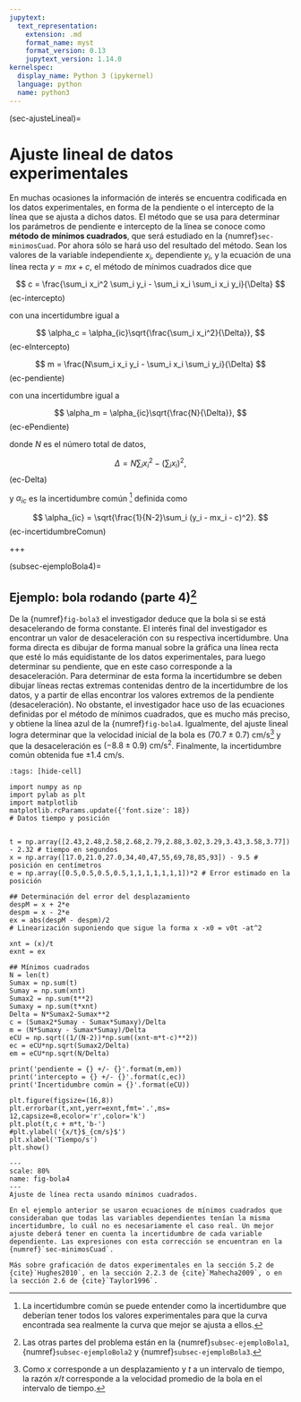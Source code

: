 ```yaml
---
jupytext:
  text_representation:
    extension: .md
    format_name: myst
    format_version: 0.13
    jupytext_version: 1.14.0
kernelspec:
  display_name: Python 3 (ipykernel)
  language: python
  name: python3
---
```


(sec-ajusteLineal)=
# Ajuste lineal de datos experimentales
En muchas ocasiones la información de interés se encuentra codificada en los datos experimentales, en forma de la pendiente o el intercepto de la línea que se ajusta a dichos datos. El método que se usa para determinar los parámetros de pendiente e intercepto de la línea se conoce como **método de mínimos cuadrados**, que será estudiado en la {numref}`sec-minimosCuad`. Por ahora sólo se hará uso del resultado del método. Sean los valores de la variable independiente $x_i$, dependiente $y_i$, y la ecuación de una línea recta $y = mx + c$, el método de mínimos cuadrados dice que

$$ c = \frac{\sum_i x_i^2 \sum_i y_i - \sum_i x_i \sum_i x_i y_i}{\Delta} $$ (ec-intercepto)

con una incertidumbre igual a

$$ \alpha_c = \alpha_{ic}\sqrt{\frac{\sum_i x_i^2}{\Delta}}, $$ (ec-eIntercepto)

$$ m = \frac{N\sum_i x_i y_i - \sum_i x_i \sum_i y_i}{\Delta} $$ (ec-pendiente)

con una incertidumbre igual a 

$$ \alpha_m = \alpha_{ic}\sqrt{\frac{N}{\Delta}}, $$ (ec-ePendiente)

donde $N$ es el número total de datos,

$$ \Delta = N \sum_i x_i^2 - \bigg( \sum_i x_i \bigg)^2,$$ (ec-Delta)

y $\alpha_{ic}$ es la incertidumbre común [^incComun] definida como

$$ \alpha_{ic} = \sqrt{\frac{1}{N-2}\sum_i (y_i - mx_i - c)^2}. $$ (ec-incertidumbreComun)


[^incComun]: La incertidumbre común se puede entender como la incertidumbre que deberían tener todos los valores experimentales para que la curva encontrada sea realmente la curva que mejor se ajusta a ellos.

+++

(subsec-ejemploBola4)=
## Ejemplo: bola rodando (parte 4)[^ejemplo]
De la {numref}`fig-bola3` el investigador deduce que la bola si se está desacelerando de forma constante. El interés final del investigador es encontrar un valor de desaceleración con su respectiva incertidumbre. Una forma directa es dibujar de forma manual sobre la gráfica una línea recta que esté lo más equidistante de los datos experimentales, para luego determinar su pendiente, que en este caso corresponde a la desaceleración. Para determinar de esta forma la incertidumbre se deben dibujar líneas rectas extremas contenidas dentro de la incertidumbre de los datos, y a partir de ellas encontrar los valores extremos de la pendiente (desaceleración). No obstante, el investigador hace uso de las ecuaciones definidas por el método de mínimos cuadrados, que es mucho más preciso, y obtiene la línea azul de la {numref}`fig-bola4`. Igualmente, del ajuste lineal logra determinar que la velocidad inicial de la bola es $(70.7 \pm 0.7) \ \text{cm/s}$[^velo] y que la desaceleración es $(-8.8 \pm 0.9) \ \text{cm/s}^2$. Finalmente, la incertidumbre común obtenida fue $\pm 1.4 \ \text{cm/s}$.

[^ejemplo]: Las otras partes del problema están en la {numref}`subsec-ejemploBola1`, {numref}`subsec-ejemploBola2` y {numref}`subsec-ejemploBola3`.

[^velo]: Como $x$ corresponde a un desplazamiento y $t$ a un intervalo de tiempo, la razón $x/t$ corresponde a la velocidad promedio de la bola en el intervalo de tiempo.

```{code-cell} ipython3
:tags: [hide-cell]

import numpy as np
import pylab as plt
import matplotlib
matplotlib.rcParams.update({'font.size': 18})
# Datos tiempo y posición


t = np.array([2.43,2.48,2.58,2.68,2.79,2.88,3.02,3.29,3.43,3.58,3.77]) - 2.32 # tiempo en segundos
x = np.array([17.0,21.0,27.0,34,40,47,55,69,78,85,93]) - 9.5 # posición en centímetros
e = np.array([0.5,0.5,0.5,0.5,1,1,1,1,1,1,1])*2 # Error estimado en la posición

## Determinación del error del desplazamiento
despM = x + 2*e
despm = x - 2*e
ex = abs(despM - despm)/2
# Linearización suponiendo que sigue la forma x -x0 = v0t -at^2

xnt = (x)/t
exnt = ex

## Mínimos cuadrados
N = len(t)
Sumax = np.sum(t)
Sumay = np.sum(xnt)
Sumax2 = np.sum(t**2)
Sumaxy = np.sum(t*xnt)
Delta = N*Sumax2-Sumax**2
c = (Sumax2*Sumay - Sumax*Sumaxy)/Delta
m = (N*Sumaxy - Sumax*Sumay)/Delta
eCU = np.sqrt((1/(N-2))*np.sum((xnt-m*t-c)**2))
ec = eCU*np.sqrt(Sumax2/Delta)
em = eCU*np.sqrt(N/Delta)

print('pendiente = {} +/- {}'.format(m,em))
print('intercepto = {} +/- {}'.format(c,ec))
print('Incertidumbre común = {}'.format(eCU))

plt.figure(figsize=(16,8))
plt.errorbar(t,xnt,yerr=exnt,fmt='.',ms= 12,capsize=8,ecolor='r',color='k')
plt.plot(t,c + m*t,'b-')
#plt.ylabel('{x/t}$_{cm/s}$')
plt.xlabel('Tiempo/s')
plt.show()
```

```{figure} imagenes/bola4.png
---
scale: 80%
name: fig-bola4
---
Ajuste de línea recta usando mínimos cuadrados.
```

```{warning}
En el ejemplo anterior se usaron ecuaciones de mínimos cuadrados que consideraban que todas las variables dependientes tenían la misma incertidumbre, lo cuál no es necesariamente el caso real. Un mejor ajuste deberá tener en cuenta la incertidumbre de cada variable dependiente. Las expresiones con esta corrección se encuentran en la {numref}`sec-minimosCuad`. 
```

```{note}
Más sobre graficación de datos experimentales en la sección 5.2 de {cite}`Hughes2010`, en la sección 2.2.3 de {cite}`Mahecha2009`, o en la sección 2.6 de {cite}`Taylor1996`.
```